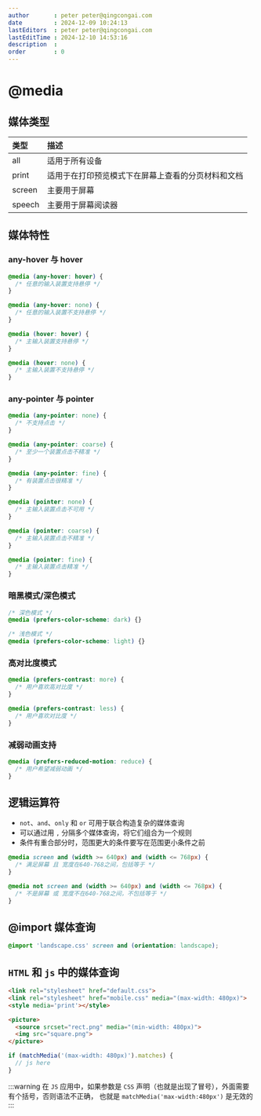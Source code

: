 ```yaml
---
author       : peter peter@qingcongai.com
date         : 2024-12-09 10:24:13
lastEditors  : peter peter@qingcongai.com
lastEditTime : 2024-12-10 14:53:16
description  :
order        : 0
---
```

# @media

## 媒体类型

| 类型   | 描述                                               |
| :----- | :------------------------------------------------- |
| all    | 适用于所有设备                                     |
| print  | 适用于在打印预览模式下在屏幕上查看的分页材料和文档 |
| screen | 主要用于屏幕                                       |
| speech | 主要用于屏幕阅读器                                 |

## 媒体特性

### any-hover 与 hover

```css
@media (any-hover: hover) {
  /* 任意的输入装置⽀持悬停 */
}

@media (any-hover: none) {
  /* 任意的输入装置不⽀持悬停 */
}
```

```css
@media (hover: hover) {
  /* 主输⼊装置⽀持悬停 */
}

@media (hover: none) {
  /* 主输⼊装置不⽀持悬停 */
}
```

### any-pointer 与 pointer

```css
@media (any-pointer: none) {
  /* 不⽀持点击 */
}

@media (any-pointer: coarse) {
  /* ⾄少⼀个装置点击不精准 */
}

@media (any-pointer: fine) {
  /* 有装置点击很精准 */
}
```

```css
@media (pointer: none) {
  /* 主输⼊装置点击不可⽤ */
}

@media (pointer: coarse) {
  /* 主输⼊装置点击不精准 */
}

@media (pointer: fine) {
  /* 主输⼊装置点击精准 */
}
```

### 暗黑模式/深色模式

```css
/* 深⾊模式 */
@media (prefers-color-scheme: dark) {}

/* 浅⾊模式 */
@media (prefers-color-scheme: light) {}
```

### 高对比度模式

```css
@media (prefers-contrast: more) {
  /* ⽤户喜欢⾼对⽐度 */
}

@media (prefers-contrast: less) {
  /* ⽤户喜欢对⽐度 */
}
```

### 减弱动画支持

```css
@media (prefers-reduced-motion: reduce) {
  /* ⽤户希望减弱动画 */
}
```

## 逻辑运算符

- `not`、`and`、`only` 和 `or` 可用于联合构造复杂的媒体查询
- 可以通过用 `,` 分隔多个媒体查询，将它们组合为一个规则
- 条件有重合部分时，范围更大的条件要写在范围更小条件之前

```css
@media screen and (width >= 640px) and (width <= 768px) {
  /* 满足屏幕 且 宽度在640-768之间，包括等于 */
}

@media not screen and (width >= 640px) and (width <= 768px) {
  /* 不是屏幕 或 宽度不在640-768之间，不包括等于 */
}
```

## @import 媒体查询

```css
@import 'landscape.css' screen and (orientation: landscape);
```

## `HTML` 和 `js` 中的媒体查询

```HTML
<link rel="stylesheet" href="default.css">
<link rel="stylesheet" href="mobile.css" media="(max-width: 480px)">
<style media='print'></style>
```

```HTML
<picture>
  <source srcset="rect.png" media="(min-width: 480px)">
  <img src="square.png">
</picture>
```

```ts
if (matchMedia('(max-width: 480px)').matches) {
  // js here
}
```

:::warning
在 `JS` 应用中，如果参数是 `CSS` 声明（也就是出现了冒号），外面需要有个括号，否则语法不正确，
也就是 `matchMedia('max-width:480px')` 是无效的
:::
